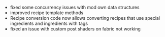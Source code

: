 - fixed some concurrency issues with mod own data structures
- improved recipe template methods
- Recipe conversion code now allows converting recipes that use special ingredients and ingredients with tags
- fixed an issue with custom post shaders on fabric not working